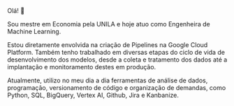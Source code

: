 Olá! 🙂

Sou mestre em Economia pela UNILA e hoje atuo como Engenheira de Machine Learning.

Estou diretamente envolvida na criação de Pipelines na Google Cloud Platform. Também tenho trabalhado em diversas etapas do ciclo de vida de desenvolvimento dos modelos, desde a coleta e tratamento dos dados até a implantação e monitoramento destes em produção.

Atualmente, utilizo no meu dia a dia ferramentas de análise de dados, programação, versionamento de código e organização de demandas, como Python, SQL, BigQuery, Vertex AI, Github, Jira e Kanbanize.

<!--
**deborakassem/deborakassem** is a ✨ _special_ ✨ repository because its `README.md` (this file) appears on your GitHub profile.

Here are some ideas to get you started:

- 🔭 I’m currently working on ...
- 🌱 I’m currently learning ...
- 👯 I’m looking to collaborate on ...
- 🤔 I’m looking for help with ...
- 💬 Ask me about ...
- 📫 How to reach me: ...
- 😄 Pronouns: ...
- ⚡ Fun fact: ...
-->
